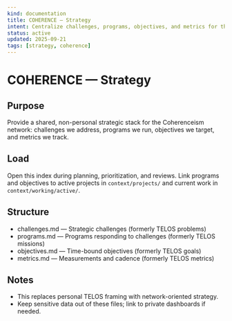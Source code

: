 ```yaml
---
kind: documentation
title: COHERENCE — Strategy
intent: Centralize challenges, programs, objectives, and metrics for the Coherenceism network
status: active
updated: 2025-09-21
tags: [strategy, coherence]
---
```


# COHERENCE — Strategy

## Purpose
Provide a shared, non-personal strategic stack for the Coherenceism network: challenges we address, programs we run, objectives we target, and metrics we track.

## Load
Open this index during planning, prioritization, and reviews. Link programs and objectives to active projects in `context/projects/` and current work in `context/working/active/`.

## Structure
- challenges.md — Strategic challenges (formerly TELOS problems)
- programs.md — Programs responding to challenges (formerly TELOS missions)
- objectives.md — Time-bound objectives (formerly TELOS goals)
- metrics.md — Measurements and cadence (formerly TELOS metrics)

## Notes
- This replaces personal TELOS framing with network-oriented strategy.
- Keep sensitive data out of these files; link to private dashboards if needed.

